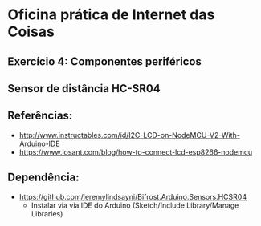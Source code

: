 ﻿# Oficina prática de Internet das Coisas

## Exercício 4: Componentes periféricos

## Sensor de distância HC-SR04

## Referências:
 * http://www.instructables.com/id/I2C-LCD-on-NodeMCU-V2-With-Arduino-IDE
 * https://www.losant.com/blog/how-to-connect-lcd-esp8266-nodemcu

## Dependência:
 * https://github.com/jeremylindsayni/Bifrost.Arduino.Sensors.HCSR04
   - Instalar via via IDE do Arduino (Sketch/Include Library/Manage Libraries)